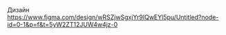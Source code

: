 Дизайн
https://www.figma.com/design/wRSZjwSgxjYr9IQwEYl5pu/Untitled?node-id=0-1&p=f&t=5yW2ZT12JUW4w4jz-0
